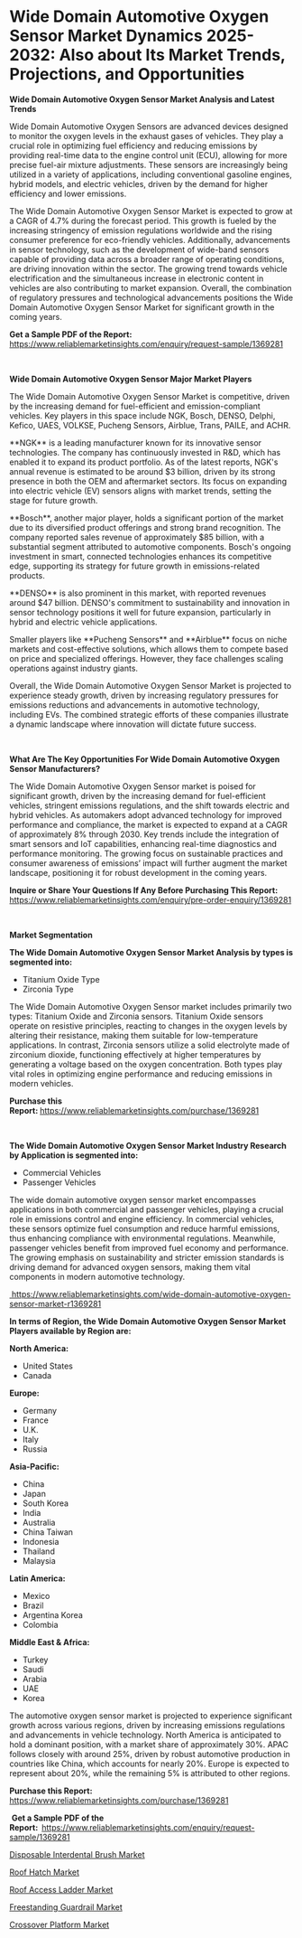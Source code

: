 <p><h1>Wide Domain Automotive Oxygen Sensor Market Dynamics 2025-2032: Also about Its Market Trends, Projections, and Opportunities</h1></p><p><strong>Wide Domain Automotive Oxygen Sensor Market Analysis and Latest Trends</strong></p>
<p><p>Wide Domain Automotive Oxygen Sensors are advanced devices designed to monitor the oxygen levels in the exhaust gases of vehicles. They play a crucial role in optimizing fuel efficiency and reducing emissions by providing real-time data to the engine control unit (ECU), allowing for more precise fuel-air mixture adjustments. These sensors are increasingly being utilized in a variety of applications, including conventional gasoline engines, hybrid models, and electric vehicles, driven by the demand for higher efficiency and lower emissions.</p><p>The Wide Domain Automotive Oxygen Sensor Market is expected to grow at a CAGR of 4.7% during the forecast period. This growth is fueled by the increasing stringency of emission regulations worldwide and the rising consumer preference for eco-friendly vehicles. Additionally, advancements in sensor technology, such as the development of wide-band sensors capable of providing data across a broader range of operating conditions, are driving innovation within the sector. The growing trend towards vehicle electrification and the simultaneous increase in electronic content in vehicles are also contributing to market expansion. Overall, the combination of regulatory pressures and technological advancements positions the Wide Domain Automotive Oxygen Sensor Market for significant growth in the coming years.</p></p>
<p><strong>Get a Sample PDF of the Report:&nbsp;</strong> <a href="https://www.reliablemarketinsights.com/enquiry/request-sample/1369281?utm_campaign=3186&utm_medium=2&utm_source=Github&utm_content=ia&utm_term=22032025&utm_id=wide-domain-automotive-oxygen-sensor">https://www.reliablemarketinsights.com/enquiry/request-sample/1369281</a></p>
<p>&nbsp;</p>
<p><strong>Wide Domain Automotive Oxygen Sensor Major Market Players</strong></p>
<p><p>The Wide Domain Automotive Oxygen Sensor Market is competitive, driven by the increasing demand for fuel-efficient and emission-compliant vehicles. Key players in this space include NGK, Bosch, DENSO, Delphi, Kefico, UAES, VOLKSE, Pucheng Sensors, Airblue, Trans, PAILE, and ACHR.</p><p>**NGK** is a leading manufacturer known for its innovative sensor technologies. The company has continuously invested in R&D, which has enabled it to expand its product portfolio. As of the latest reports, NGK's annual revenue is estimated to be around $3 billion, driven by its strong presence in both the OEM and aftermarket sectors. Its focus on expanding into electric vehicle (EV) sensors aligns with market trends, setting the stage for future growth.</p><p>**Bosch**, another major player, holds a significant portion of the market due to its diversified product offerings and strong brand recognition. The company reported sales revenue of approximately $85 billion, with a substantial segment attributed to automotive components. Bosch's ongoing investment in smart, connected technologies enhances its competitive edge, supporting its strategy for future growth in emissions-related products.</p><p>**DENSO** is also prominent in this market, with reported revenues around $47 billion. DENSO's commitment to sustainability and innovation in sensor technology positions it well for future expansion, particularly in hybrid and electric vehicle applications.</p><p>Smaller players like **Pucheng Sensors** and **Airblue** focus on niche markets and cost-effective solutions, which allows them to compete based on price and specialized offerings. However, they face challenges scaling operations against industry giants.</p><p>Overall, the Wide Domain Automotive Oxygen Sensor Market is projected to experience steady growth, driven by increasing regulatory pressures for emissions reductions and advancements in automotive technology, including EVs. The combined strategic efforts of these companies illustrate a dynamic landscape where innovation will dictate future success.</p></p>
<p>&nbsp;</p>
<p><strong>What Are The Key Opportunities For Wide Domain Automotive Oxygen Sensor Manufacturers?</strong></p>
<p><p>The Wide Domain Automotive Oxygen Sensor market is poised for significant growth, driven by the increasing demand for fuel-efficient vehicles, stringent emissions regulations, and the shift towards electric and hybrid vehicles. As automakers adopt advanced technology for improved performance and compliance, the market is expected to expand at a CAGR of approximately 8% through 2030. Key trends include the integration of smart sensors and IoT capabilities, enhancing real-time diagnostics and performance monitoring. The growing focus on sustainable practices and consumer awareness of emissions’ impact will further augment the market landscape, positioning it for robust development in the coming years.</p></p>
<p><strong>Inquire or Share Your Questions If Any Before Purchasing This Report:</strong> <a href="https://www.reliablemarketinsights.com/enquiry/pre-order-enquiry/1369281?utm_campaign=3186&utm_medium=2&utm_source=Github&utm_content=ia&utm_term=22032025&utm_id=wide-domain-automotive-oxygen-sensor">https://www.reliablemarketinsights.com/enquiry/pre-order-enquiry/1369281</a></p>
<p>&nbsp;</p>
<p><strong>Market Segmentation</strong></p>
<p><strong>The Wide Domain Automotive Oxygen Sensor Market Analysis by types is segmented into:</strong></p>
<p><ul><li>Titanium Oxide Type</li><li>Zirconia Type</li></ul></p>
<p><p>The Wide Domain Automotive Oxygen Sensor market includes primarily two types: Titanium Oxide and Zirconia sensors. Titanium Oxide sensors operate on resistive principles, reacting to changes in the oxygen levels by altering their resistance, making them suitable for low-temperature applications. In contrast, Zirconia sensors utilize a solid electrolyte made of zirconium dioxide, functioning effectively at higher temperatures by generating a voltage based on the oxygen concentration. Both types play vital roles in optimizing engine performance and reducing emissions in modern vehicles.</p></p>
<p><strong>Purchase this Report:&nbsp;</strong><a href="https://www.reliablemarketinsights.com/purchase/1369281?utm_campaign=3186&utm_medium=2&utm_source=Github&utm_content=ia&utm_term=22032025&utm_id=wide-domain-automotive-oxygen-sensor">https://www.reliablemarketinsights.com/purchase/1369281</a></p>
<p>&nbsp;</p>
<p><strong>The Wide Domain Automotive Oxygen Sensor Market Industry Research by Application is segmented into:</strong></p>
<p><ul><li>Commercial Vehicles</li><li>Passenger Vehicles</li></ul></p>
<p><p>The wide domain automotive oxygen sensor market encompasses applications in both commercial and passenger vehicles, playing a crucial role in emissions control and engine efficiency. In commercial vehicles, these sensors optimize fuel consumption and reduce harmful emissions, thus enhancing compliance with environmental regulations. Meanwhile, passenger vehicles benefit from improved fuel economy and performance. The growing emphasis on sustainability and stricter emission standards is driving demand for advanced oxygen sensors, making them vital components in modern automotive technology.</p></p>
<p><a href="https://www.reliablemarketinsights.com/wide-domain-automotive-oxygen-sensor-market-r1369281?utm_campaign=3186&utm_medium=2&utm_source=Github&utm_content=ia&utm_term=22032025&utm_id=wide-domain-automotive-oxygen-sensor">&nbsp;https://www.reliablemarketinsights.com/wide-domain-automotive-oxygen-sensor-market-r1369281</a></p>
<p><strong>In terms of Region, the Wide Domain Automotive Oxygen Sensor Market Players available by Region are:</strong></p>
<p>
    <p> <strong> North America: </strong>
        <ul>
            <li>United States</li>
            <li>Canada</li>
        </ul>
        </p> 
    <p> <strong> Europe: </strong>
        <ul>
            <li>Germany</li>
            <li>France</li>
            <li>U.K.</li>
            <li>Italy</li>
            <li>Russia</li>
        </ul>
        </p> 
    <p> <strong> Asia-Pacific: </strong>
        <ul>
            <li>China</li>
            <li>Japan</li>
            <li>South Korea</li>
            <li>India</li>
            <li>Australia</li>
            <li>China Taiwan</li>
            <li>Indonesia</li>
            <li>Thailand</li>
            <li>Malaysia</li>
        </ul>
        </p> 
    <p> <strong> Latin America: </strong>
        <ul>
            <li>Mexico</li>
            <li>Brazil</li>
            <li>Argentina Korea</li>
            <li>Colombia</li>
        </ul>
        </p> 
    <p> <strong> Middle East & Africa: </strong>
        <ul>
            <li>Turkey</li>
            <li>Saudi</li>
            <li>Arabia</li>
            <li>UAE</li>
            <li>Korea</li>
        </ul>
    </p>
    </p>
<p><p>The automotive oxygen sensor market is projected to experience significant growth across various regions, driven by increasing emissions regulations and advancements in vehicle technology. North America is anticipated to hold a dominant position, with a market share of approximately 30%. APAC follows closely with around 25%, driven by robust automotive production in countries like China, which accounts for nearly 20%. Europe is expected to represent about 20%, while the remaining 5% is attributed to other regions.</p></p>
<p><strong>Purchase this Report: </strong><a href="https://www.reliablemarketinsights.com/purchase/1369281?utm_campaign=3186&utm_medium=2&utm_source=Github&utm_content=ia&utm_term=22032025&utm_id=wide-domain-automotive-oxygen-sensor">https://www.reliablemarketinsights.com/purchase/1369281</a></p>
<p>&nbsp;<strong>Get a Sample PDF of the Report:&nbsp;&nbsp;</strong><a href="https://www.reliablemarketinsights.com/enquiry/request-sample/1369281?utm_campaign=3186&utm_medium=2&utm_source=Github&utm_content=ia&utm_term=22032025&utm_id=wide-domain-automotive-oxygen-sensor">https://www.reliablemarketinsights.com/enquiry/request-sample/1369281</a></p>
<p><strong></strong></p>
<p><p><a href="https://github.com/ancsyanagha/Market-Research-Report-List-1/blob/main/disposable-interdental-brush-market.md?utm_campaign=3186&utm_medium=2&utm_source=Github&utm_content=ia&utm_term=22032025&utm_id=wide-domain-automotive-oxygen-sensor">Disposable Interdental Brush Market</a></p><p><a href="https://www.linkedin.com/pulse/global-roof-hatch-market-outlook-growth-trends-cagr-72-future-0zuvf?utm_campaign=3186&utm_medium=2&utm_source=Github&utm_content=ia&utm_term=22032025&utm_id=wide-domain-automotive-oxygen-sensor">Roof Hatch Market</a></p><p><a href="https://www.linkedin.com/pulse/roof-access-ladder-market-growth-forecast-20252032-126-er3dc?utm_campaign=3186&utm_medium=2&utm_source=Github&utm_content=ia&utm_term=22032025&utm_id=wide-domain-automotive-oxygen-sensor">Roof Access Ladder Market</a></p><p><a href="https://www.linkedin.com/pulse/forecasting-growth-freestanding-guardrail-market-size-scope-7da5c?utm_campaign=3186&utm_medium=2&utm_source=Github&utm_content=ia&utm_term=22032025&utm_id=wide-domain-automotive-oxygen-sensor">Freestanding Guardrail Market</a></p><p><a href="https://www.linkedin.com/pulse/size-estimationof-crossover-platform-market-forecast-ofthe-9qymf?utm_campaign=3186&utm_medium=2&utm_source=Github&utm_content=ia&utm_term=22032025&utm_id=wide-domain-automotive-oxygen-sensor">Crossover Platform Market</a></p></p>